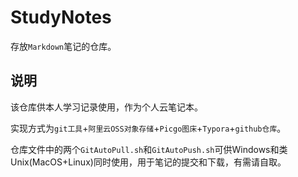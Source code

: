 # StudyNotes
存放`Markdown`笔记的仓库。

## 说明
该仓库供本人学习记录使用，作为个人云笔记本。

实现方式为`git工具`+`阿里云OSS对象存储`+`Picgo图床`+`Typora`+`github仓库`。

仓库文件中的两个`GitAutoPull.sh`和`GitAutoPush.sh`可供Windows和类Unix(MacOS+Linux)同时使用，用于笔记的提交和下载，有需请自取。
